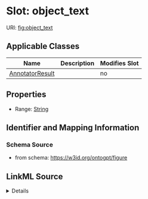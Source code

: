 

# Slot: object_text

URI: [fig:object_text](http://w3id.org/ontogpt/figure-templateobject_text)



<!-- no inheritance hierarchy -->





## Applicable Classes

| Name | Description | Modifies Slot |
| --- | --- | --- |
| [AnnotatorResult](AnnotatorResult.md) |  |  no  |







## Properties

* Range: [String](String.md)





## Identifier and Mapping Information







### Schema Source


* from schema: https://w3id.org/ontogpt/figure




## LinkML Source

<details>
```yaml
name: object_text
from_schema: https://w3id.org/ontogpt/figure
rank: 1000
alias: object_text
owner: AnnotatorResult
domain_of:
- AnnotatorResult
range: string

```
</details>